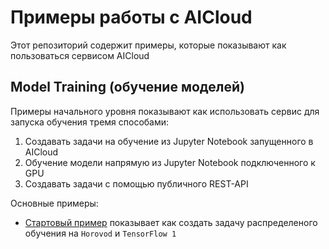 # Примеры работы с AICloud

Этот репозиторий содержит примеры, которые показывают как пользоваться сервисом AICloud

## Model Training (обучение моделей)

Примеры начального уровня показывают как использовать сервис для запуска обучения тремя способами:
 1. Cоздавать задачи на обучение из Jupyter Notebook запущенного в AICloud
 1. Обучение модели напрямую из Jupyter Notebook подключенного к GPU
 1. Создавать задачи с помощью публичного REST-API

Основные примеры: 
* [Стартовый пример](quick-start) показывает как создать задачу распределеного обучения на `Horovod` и `TensorFlow 1` 